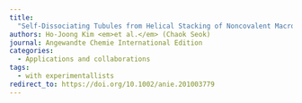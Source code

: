 ```yaml
---
title:
  "Self-Dissociating Tubules from Helical Stacking of Noncovalent Macrocycles"
authors: Ho-Joong Kim <em>et al.</em> (Chaok Seok)
journal: Angewandte Chemie International Edition
categories:
  - Applications and collaborations
tags:
  - with experimentallists
redirect_to: https://doi.org/10.1002/anie.201003779
---
```

